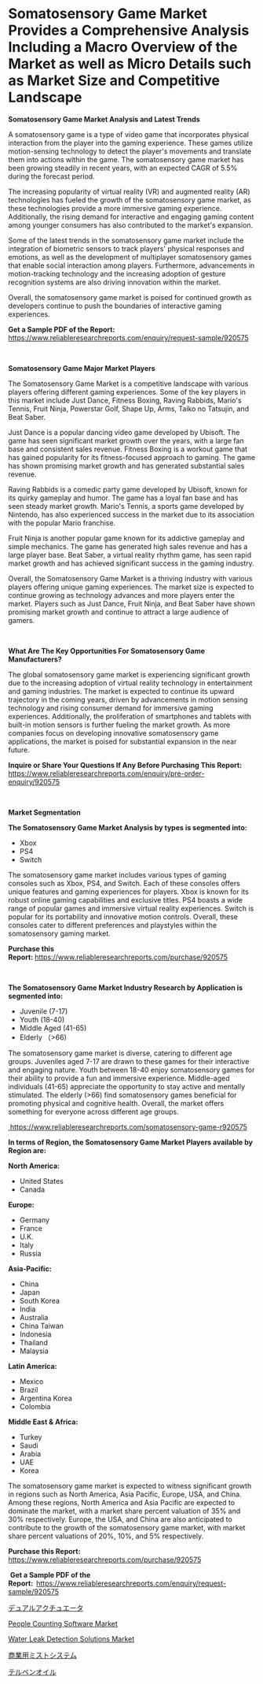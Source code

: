 <p><h1>Somatosensory Game Market Provides a Comprehensive Analysis Including a Macro Overview of the Market as well as Micro Details such as Market Size and Competitive Landscape</h1></p><p><strong>Somatosensory Game Market Analysis and Latest Trends</strong></p>
<p><p>A somatosensory game is a type of video game that incorporates physical interaction from the player into the gaming experience. These games utilize motion-sensing technology to detect the player's movements and translate them into actions within the game. The somatosensory game market has been growing steadily in recent years, with an expected CAGR of 5.5% during the forecast period.</p><p>The increasing popularity of virtual reality (VR) and augmented reality (AR) technologies has fueled the growth of the somatosensory game market, as these technologies provide a more immersive gaming experience. Additionally, the rising demand for interactive and engaging gaming content among younger consumers has also contributed to the market's expansion.</p><p>Some of the latest trends in the somatosensory game market include the integration of biometric sensors to track players' physical responses and emotions, as well as the development of multiplayer somatosensory games that enable social interaction among players. Furthermore, advancements in motion-tracking technology and the increasing adoption of gesture recognition systems are also driving innovation within the market.</p><p>Overall, the somatosensory game market is poised for continued growth as developers continue to push the boundaries of interactive gaming experiences.</p></p>
<p><strong>Get a Sample PDF of the Report:&nbsp;</strong> <a href="https://www.reliableresearchreports.com/enquiry/request-sample/920575">https://www.reliableresearchreports.com/enquiry/request-sample/920575</a></p>
<p>&nbsp;</p>
<p><strong>Somatosensory Game Major Market Players</strong></p>
<p><p>The Somatosensory Game Market is a competitive landscape with various players offering different gaming experiences. Some of the key players in this market include Just Dance, Fitness Boxing, Raving Rabbids, Mario's Tennis, Fruit Ninja, Powerstar Golf, Shape Up, Arms, Taiko no Tatsujin, and Beat Saber.</p><p>Just Dance is a popular dancing video game developed by Ubisoft. The game has seen significant market growth over the years, with a large fan base and consistent sales revenue. Fitness Boxing is a workout game that has gained popularity for its fitness-focused approach to gaming. The game has shown promising market growth and has generated substantial sales revenue.</p><p>Raving Rabbids is a comedic party game developed by Ubisoft, known for its quirky gameplay and humor. The game has a loyal fan base and has seen steady market growth. Mario's Tennis, a sports game developed by Nintendo, has also experienced success in the market due to its association with the popular Mario franchise.</p><p>Fruit Ninja is another popular game known for its addictive gameplay and simple mechanics. The game has generated high sales revenue and has a large player base. Beat Saber, a virtual reality rhythm game, has seen rapid market growth and has achieved significant success in the gaming industry.</p><p>Overall, the Somatosensory Game Market is a thriving industry with various players offering unique gaming experiences. The market size is expected to continue growing as technology advances and more players enter the market. Players such as Just Dance, Fruit Ninja, and Beat Saber have shown promising market growth and continue to attract a large audience of gamers.</p></p>
<p>&nbsp;</p>
<p><strong>What Are The Key Opportunities For Somatosensory Game Manufacturers?</strong></p>
<p><p>The global somatosensory game market is experiencing significant growth due to the increasing adoption of virtual reality technology in entertainment and gaming industries. The market is expected to continue its upward trajectory in the coming years, driven by advancements in motion sensing technology and rising consumer demand for immersive gaming experiences. Additionally, the proliferation of smartphones and tablets with built-in motion sensors is further fueling the market growth. As more companies focus on developing innovative somatosensory game applications, the market is poised for substantial expansion in the near future.</p></p>
<p><strong>Inquire or Share Your Questions If Any Before Purchasing This Report:</strong> <a href="https://www.reliableresearchreports.com/enquiry/pre-order-enquiry/920575">https://www.reliableresearchreports.com/enquiry/pre-order-enquiry/920575</a></p>
<p>&nbsp;</p>
<p><strong>Market Segmentation</strong></p>
<p><strong>The Somatosensory Game Market Analysis by types is segmented into:</strong></p>
<p><ul><li>Xbox</li><li>PS4</li><li>Switch</li></ul></p>
<p><p>The somatosensory game market includes various types of gaming consoles such as Xbox, PS4, and Switch. Each of these consoles offers unique features and gaming experiences for players. Xbox is known for its robust online gaming capabilities and exclusive titles. PS4 boasts a wide range of popular games and immersive virtual reality experiences. Switch is popular for its portability and innovative motion controls. Overall, these consoles cater to different preferences and playstyles within the somatosensory gaming market.</p></p>
<p><strong>Purchase this Report:&nbsp;</strong><a href="https://www.reliableresearchreports.com/purchase/920575">https://www.reliableresearchreports.com/purchase/920575</a></p>
<p>&nbsp;</p>
<p><strong>The Somatosensory Game Market Industry Research by Application is segmented into:</strong></p>
<p><ul><li>Juvenile (7-17)</li><li>Youth (18-40)</li><li>Middle Aged (41-65)</li><li>Elderly （>66)</li></ul></p>
<p><p>The somatosensory game market is diverse, catering to different age groups. Juveniles aged 7-17 are drawn to these games for their interactive and engaging nature. Youth between 18-40 enjoy somatosensory games for their ability to provide a fun and immersive experience. Middle-aged individuals (41-65) appreciate the opportunity to stay active and mentally stimulated. The elderly (>66) find somatosensory games beneficial for promoting physical and cognitive health. Overall, the market offers something for everyone across different age groups.</p></p>
<p><a href="https://www.reliableresearchreports.com/somatosensory-game-r920575">&nbsp;https://www.reliableresearchreports.com/somatosensory-game-r920575</a></p>
<p><strong>In terms of Region, the Somatosensory Game Market Players available by Region are:</strong></p>
<p>
    <p> <strong> North America: </strong>
        <ul>
            <li>United States</li>
            <li>Canada</li>
        </ul>
        </p> 
    <p> <strong> Europe: </strong>
        <ul>
            <li>Germany</li>
            <li>France</li>
            <li>U.K.</li>
            <li>Italy</li>
            <li>Russia</li>
        </ul>
        </p> 
    <p> <strong> Asia-Pacific: </strong>
        <ul>
            <li>China</li>
            <li>Japan</li>
            <li>South Korea</li>
            <li>India</li>
            <li>Australia</li>
            <li>China Taiwan</li>
            <li>Indonesia</li>
            <li>Thailand</li>
            <li>Malaysia</li>
        </ul>
        </p> 
    <p> <strong> Latin America: </strong>
        <ul>
            <li>Mexico</li>
            <li>Brazil</li>
            <li>Argentina Korea</li>
            <li>Colombia</li>
        </ul>
        </p> 
    <p> <strong> Middle East & Africa: </strong>
        <ul>
            <li>Turkey</li>
            <li>Saudi</li>
            <li>Arabia</li>
            <li>UAE</li>
            <li>Korea</li>
        </ul>
    </p>
    </p>
<p><p>The somatosensory game market is expected to witness significant growth in regions such as North America, Asia Pacific, Europe, USA, and China. Among these regions, North America and Asia Pacific are expected to dominate the market, with a market share percent valuation of 35% and 30% respectively. Europe, the USA, and China are also anticipated to contribute to the growth of the somatosensory game market, with market share percent valuations of 20%, 10%, and 5% respectively.</p></p>
<p><strong>Purchase this Report: </strong><a href="https://www.reliableresearchreports.com/purchase/920575">https://www.reliableresearchreports.com/purchase/920575</a></p>
<p>&nbsp;<strong>Get a Sample PDF of the Report:&nbsp;&nbsp;</strong><a href="https://www.reliableresearchreports.com/enquiry/request-sample/920575">https://www.reliableresearchreports.com/enquiry/request-sample/920575</a></p>
<p><strong></strong></p>
<p><p><a href="https://github.com/alyle7648/Market-Research-Report-List-1/blob/main/461806653899.md">デュアルアクチュエータ</a></p><p><a href="https://github.com/jaidynmorantestelletmjzya/Market-Research-Report-List-2/blob/main/people-counting-software-market.md">People Counting Software Market</a></p><p><a href="https://github.com/ruddyyedelwadw/Market-Research-Report-List-2/blob/main/water-leak-detection-solutions-market.md">Water Leak Detection Solutions Market</a></p><p><a href="https://github.com/leigh4852023/Market-Research-Report-List-1/blob/main/341874053900.md">商業用ミストシステム</a></p><p><a href="https://medium.com/@rocklobster885/%E3%83%86%E3%83%AB%E3%83%9A%E3%83%B3%E3%82%AA%E3%82%A4%E3%83%AB%E5%B8%82%E5%A0%B4%E3%81%AE%E3%82%A4%E3%83%B3%E3%82%B5%E3%82%A4%E3%83%88-%E5%B8%82%E5%A0%B4%E5%8B%95%E5%90%91-%E6%88%90%E9%95%B7-2024%E5%B9%B4%E3%81%8B%E3%82%892031%E5%B9%B4%E3%81%BE%E3%81%A7%E3%81%AE%E4%BA%88%E6%B8%AC-a17809a0bb3e">テルペンオイル</a></p></p>